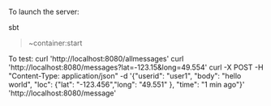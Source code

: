
To launch the server:

sbt
> ~container:start


To test:
curl 'http://localhost:8080/allmessages'
curl 'http://localhost:8080/messages?lat=-123.15&long=49.554'
curl -X POST -H "Content-Type: application/json" -d '{"userid": "user1", "body": "hello world", "loc": {"lat": "-123.456","long": "49.551" }, "time": "1 min ago"}' 'http://localhost:8080/message'
